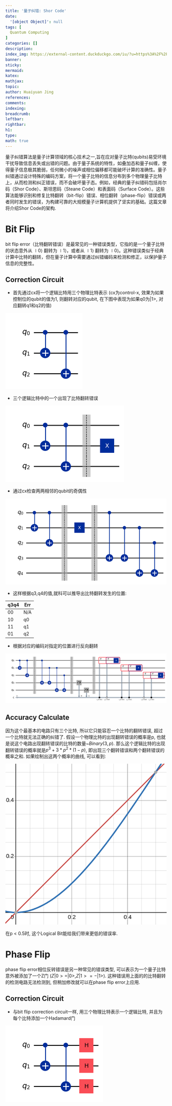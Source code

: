 ```yaml
---
title: '量子纠错: Shor Code' 
date:
  '[object Object]': null
tags: [
  Quantum Computing
]
categories: []
description:
index_img: https://external-content.duckduckgo.com/iu/?u=https%3A%2F%2Fwww.researchgate.net%2Fprofile%2FQin-Yanyuan%2Fpublication%2F351126547%2Ffigure%2Ffig2%2FAS%3A11431281175987241%401689967787116%2FQuantum-error-correction-A-Single-error-code-B-The-shor-code.png&f=1&nofb=1&ipt=b51c1c5fffeb2f704a56e5f6b700a9cc86d519a91303db78f8b1f44b22f0cea4&ipo=images
banner:
sticky:
mermaid:
katex:
mathjax:
topic:
author: Huaiyuan Jing
references:
comments:
indexing:
breadcrumb:
leftbar:
rightbar:
h1:
type:
math: true
---
```

量子纠错算法是量子计算领域的核心技术之一,旨在应对量子比特(qubits)易受环境干扰导致信息丢失或出错的问题。由于量子系统的特性，如叠加态和量子纠缠，使得量子信息极其脆弱，任何微小的噪声或相位偏移都可能破坏计算的准确性。量子纠错通过设计特殊的编码方案，将一个量子比特的信息分布到多个物理量子比特上，从而检测和纠正错误，而不会破坏量子态。例如，经典的量子纠错码包括肖尔码（Shor Code）、斯坦恩码（Steane Code）和表面码（Surface Code）。这些算法能够识别和修复比特翻转（bit-flip）错误、相位翻转（phase-flip）错误或两者同时发生的错误，为构建可靠的大规模量子计算机提供了坚实的基础。这篇文章将介绍Shor Code的架构.

# Bit Flip

bit flip error（比特翻转错误）是最常见的一种错误类型，它指的是一个量子比特的状态意外从 ∣0⟩ 翻转为 ∣1⟩，或者从 ∣1⟩ 翻转为 ∣0⟩。这种错误类似于经典计算中比特的翻转，但在量子计算中需要通过纠错编码来检测和修正，以保护量子信息的完整性。

## Correction Circuit

+ 首先通过cx将一个逻辑比特用三个物理比特表示 (cx为control-x, 效果为如果控制位的qubit的值为1, 则翻转对应的qubit, 在下图中表现为如果q0为|1>, 对应翻转q1和q2的值)

![](https://github.com/Huaiyuan-Jing/BlogBase/blob/main/source/_posts/%E9%87%8F%E5%AD%90%E7%BA%A0%E9%94%99-Shor-Code/9fafab4b-f7f8-4815-8500-599576ae1f1f.png?raw=true)

+ 三个逻辑比特中的一个出现了比特翻转错误

![](https://github.com/Huaiyuan-Jing/BlogBase/blob/main/source/_posts/%E9%87%8F%E5%AD%90%E7%BA%A0%E9%94%99-Shor-Code/45b58c05-d21f-4a36-9f33-671196ff3b3a.png?raw=true)

+ 通过cx检查两两相邻的qubit的奇偶性

![](https://github.com/Huaiyuan-Jing/BlogBase/blob/main/source/_posts/%E9%87%8F%E5%AD%90%E7%BA%A0%E9%94%99-Shor-Code/d7264dce-dfce-4b61-b271-6fa0cbc19d94.png?raw=true)

+ 这样根据q3,q4的值,就科可以推导出比特翻转发生的位置: 

| q3q4 |  Err  |
|------|-------|
|  00  |  N/A  |
|  10  |  q0   |
|  11  |  q1   |
|  01  |  q2   |

+ 根据对应的编码对指定的位置进行反向翻转

![](https://github.com/Huaiyuan-Jing/BlogBase/blob/main/source/_posts/%E9%87%8F%E5%AD%90%E7%BA%A0%E9%94%99-Shor-Code/42e3e338-4727-4dd9-ab54-b5114bb509d5.png?raw=true)

## Accuracy Calculate

因为这个最基本的电路只有三个比特, 所以它只能容忍一个比特的翻转错误, 超过一个比特就无法正确的纠错了. 假设一个物理比特的出现翻转错误的概率是p, 也就是说这个电路出现翻转错误的比特的数量~$Binary(3, p)$. 那么这个逻辑比特的出现翻转错误的概率就是$p^3 + 3 * p ^ 2 * (1 - p)$, 即出现三个翻转错误和两个翻转错误的概率之和. 如果绘制出这两个概率的曲线, 可以看到:

![](https://github.com/Huaiyuan-Jing/BlogBase/blob/main/source/_posts/%E9%87%8F%E5%AD%90%E7%BA%A0%E9%94%99-Shor-Code/image_2025-01-08_10-14-29.png?raw=true)

在p < 0.5时, 这个Logical Bit能给我们带来更低的错误率.

# Phase Flip

phase flip error相位反转错误是另一种常见的错误类型, 可以表示为一个量子比特意外被添加了一个Z门 ($Z|0> = |0>, Z|1> = -|1>$).
这种错误用上面的的比特翻转的检测电路无法检测到, 但稍加修改就可以在phase flip error上应用.

## Correction Circuit

+ 与bit flip correction circuit一样, 用三个物理比特表示一个逻辑比特, 并且为每个比特添加一个Hadamard门

![](https://github.com/Huaiyuan-Jing/BlogBase/blob/main/source/_posts/%E9%87%8F%E5%AD%90%E7%BA%A0%E9%94%99-Shor-Code/41ff177e-2348-4be0-b561-467ab134d3f3.png?raw=true)

